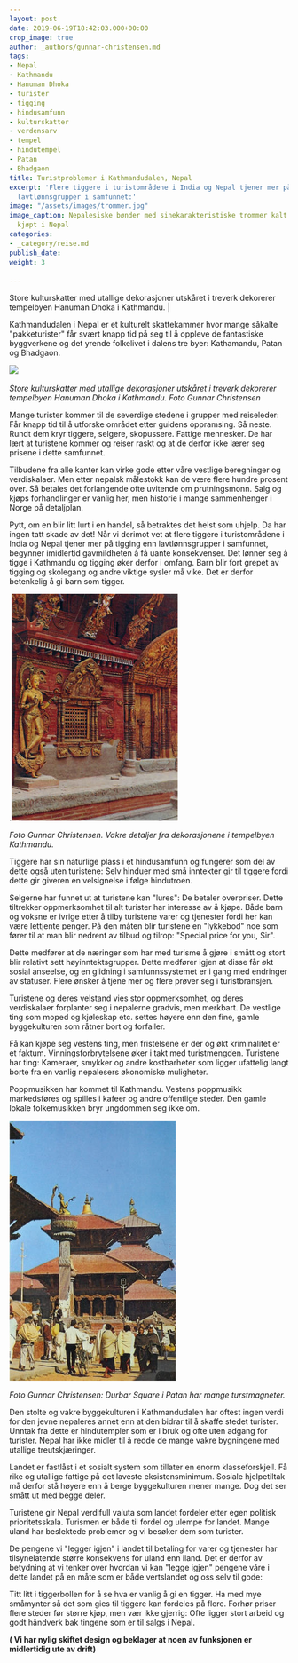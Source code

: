 ```yaml
---
layout: post
date: 2019-06-19T18:42:03.000+00:00
crop_image: true
author: _authors/gunnar-christensen.md
tags:
- Nepal
- Kathmandu
- Hanuman Dhoka
- turister
- tigging
- hindusamfunn
- kulturskatter
- verdensarv
- tempel
- hindutempel
- Patan
- Bhadgaon
title: Turistproblemer i Kathmandudalen, Nepal
excerpt: 'Flere tiggere i turistområdene i India og Nepal tjener mer på tigging enn
  lavtlønnsgrupper i samfunnet:'
image: "/assets/images/trommer.jpg"
image_caption: Nepalesiske bønder med sinekarakteristiske trommer kalt Dhimey. Postkort
  kjøpt i Nepal
categories:
- _category/reise.md
publish_date: 
weight: 3

---
```

Store kulturskatter med utallige dekorasjoner utskåret i treverk dekorerer tempelbyen Hanuman Dhoka i Kathmandu. |

Kathmandudalen i Nepal er et kulturelt skattekammer hvor mange såkalte "pakketurister" får svært knapp tid på seg til å oppleve de fantastiske byggverkene og det yrende folkelivet i dalens tre byer: Kathamandu, Patan og Bhadgaon.

![](/assets/images/templene.jpg)

_Store kulturskatter med utallige dekorasjoner utskåret i treverk dekorerer tempelbyen Hanuman Dhoka i Kathmandu. Foto Gunnar Christensen_

Mange turister kommer til de severdige stedene i grupper med reiseleder: Får knapp tid til å utforske området etter guidens oppramsing. Så neste. Rundt dem kryr tiggere, selgere, skopussere. Fattige mennesker. De har lært at turistene kommer og reiser raskt og at de derfor ikke lærer seg prisene i dette samfunnet.

Tilbudene fra alle kanter kan virke gode etter våre vestlige beregninger og verdiskalaer. Men etter nepalsk målestokk kan de være flere hundre prosent over. Så betales det forlangende ofte uvitende om prutningsmonn. Salg og kjøps forhandlinger er vanlig her, men historie i mange sammenhenger i Norge på detaljplan.

Pytt, om en blir litt lurt i en handel, så betraktes det helst som uhjelp. Da har ingen tatt skade av det! Når vi derimot vet at flere tiggere i turistområdene i India og Nepal tjener mer på tigging enn lavtlønnsgrupper i samfunnet, begynner imidlertid gavmildheten å få uante konsekvenser. Det lønner seg å tigge i Kathmandu og tigging øker derfor i omfang. Barn blir fort grepet av tigging og skolegang og andre viktige sysler må vike. Det er derfor betenkelig å gi barn som tigger.

.![](/assets/images/skatter.jpg)

_Foto Gunnar Christensen. Vakre detaljer fra dekorasjonene i tempelbyen Kathmandu._

Tiggere har sin naturlige plass i et hindusamfunn og fungerer som del av dette også uten turistene: Selv hinduer med små inntekter gir til tiggere fordi dette gir giveren en velsignelse i følge hindutroen.

Selgerne har funnet ut at turistene kan "lures": De betaler overpriser. Dette tiltrekker oppmerksomhet til alt turister har interesse av å kjøpe. Både barn og voksne er ivrige etter å tilby turistene varer og tjenester fordi her kan være lettjente penger. På den måten blir turistene en "lykkebod" noe som fører til at man blir nedrent av tilbud og tilrop: "Special price for you, Sir".

Dette medfører at de næringer som har med turisme å gjøre i smått og stort blir relativt sett høyinntektsgrupper. Dette medfører igjen at disse får økt sosial anseelse, og en glidning i samfunnssystemet er i gang med endringer av statuser. Flere ønsker å tjene mer og flere prøver seg i turistbransjen.

Turistene og deres velstand vies stor oppmerksomhet, og deres verdiskalaer forplanter seg i nepalerne gradvis, men merkbart. De vestlige ting som moped og kjøleskap etc. settes høyere enn den fine, gamle byggekulturen som råtner bort og forfaller.

Få kan kjøpe seg vestens ting, men fristelsene er der og økt kriminalitet er et faktum. Vinningsforbrytelsene øker i takt med turistmengden. Turistene har ting: Kameraer, smykker og andre kostbarheter som ligger ufattelig langt borte fra en vanlig nepalesers økonomiske muligheter.

Poppmusikken har kommet til Kathmandu. Vestens poppmusikk markedsføres og spilles i kafeer og andre offentlige steder. Den gamle lokale folkemusikken bryr ungdommen seg ikke om.

![](/assets/images/patannepal.jpg)

_Foto Gunnar Christensen: Durbar Square i Patan har mange turstmagneter._

Den stolte og vakre byggekulturen i Kathmandudalen har oftest ingen verdi for den jevne nepaleres annet enn at den bidrar til å skaffe stedet turister. Unntak fra dette er hindutempler som er i bruk og ofte uten adgang for turister. Nepal har ikke midler til å redde de mange vakre bygningene med utallige treutskjæringer.

Landet er fastlåst i et sosialt system som tillater en enorm klasseforskjell. Få rike og utallige fattige på det laveste eksistensminimum. Sosiale hjelpetiltak må derfor stå høyere enn å berge byggekulturen mener mange. Dog det ser smått ut med begge deler.

Turistene gir Nepal verdifull valuta som landet fordeler etter egen politisk prioritetsskala. Turismen er både til fordel og ulempe for landet. Mange uland har beslektede problemer og vi besøker dem som turister.

De pengene vi "legger igjen" i landet til betaling for varer og tjenester har tilsynelatende større konsekvens for uland enn iland. Det er derfor av betydning at vi tenker over hvordan vi kan "legge igjen" pengene våre i dette landet på en måte som er både vertslandet og oss selv til gode:

Titt litt i tiggerbollen for å se hva er vanlig å gi en tigger. Ha med mye småmynter så det som gies til tiggere kan fordeles på flere. Forhør priser flere steder før større kjøp, men vær ikke gjerrig: Ofte ligger stort arbeid og godt håndverk bak tingene som er til salgs i Nepal.

**( Vi har nylig skiftet design og beklager at noen av funksjonen er midlertidig ute av drift)**